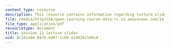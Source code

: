 ```yaml
---
content_type: resource
description: This resource contains information regarding lecture slide 13.
file: /media/https%3A/open-learning-course-data-rc.s3.amazonaws.com/14-581-international-economics-i-spring-2013/8c181a04047b0d071cb9e14026c5d0c4_MIT14_581S13_Lecslides13.pdf
file_type: application/pdf
resourcetype: Document
title: Session 13 lecture slides
uid: 8c181a04-047b-0d07-1cb9-e14026c5d0c4
---
```

